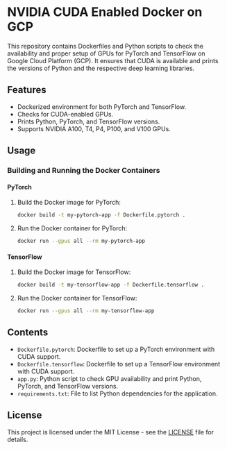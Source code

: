 # NVIDIA CUDA Enabled Docker on GCP

This repository contains Dockerfiles and Python scripts to check the availability and proper setup of GPUs for PyTorch and TensorFlow on Google Cloud Platform (GCP). It ensures that CUDA is available and prints the versions of Python and the respective deep learning libraries.

## Features

- Dockerized environment for both PyTorch and TensorFlow.
- Checks for CUDA-enabled GPUs.
- Prints Python, PyTorch, and TensorFlow versions.
- Supports NVIDIA A100, T4, P4, P100, and V100 GPUs.

## Usage

### Building and Running the Docker Containers

#### PyTorch

1. Build the Docker image for PyTorch:
    ```sh
    docker build -t my-pytorch-app -f Dockerfile.pytorch .
    ```

2. Run the Docker container for PyTorch:
    ```sh
    docker run --gpus all --rm my-pytorch-app
    ```

#### TensorFlow

1. Build the Docker image for TensorFlow:
    ```sh
    docker build -t my-tensorflow-app -f Dockerfile.tensorflow .
    ```

2. Run the Docker container for TensorFlow:
    ```sh
    docker run --gpus all --rm my-tensorflow-app
    ```

## Contents

- `Dockerfile.pytorch`: Dockerfile to set up a PyTorch environment with CUDA support.
- `Dockerfile.tensorflow`: Dockerfile to set up a TensorFlow environment with CUDA support.
- `app.py`: Python script to check GPU availability and print Python, PyTorch, and TensorFlow versions.
- `requirements.txt`: File to list Python dependencies for the application.

## License

This project is licensed under the MIT License - see the [LICENSE](LICENSE) file for details.
